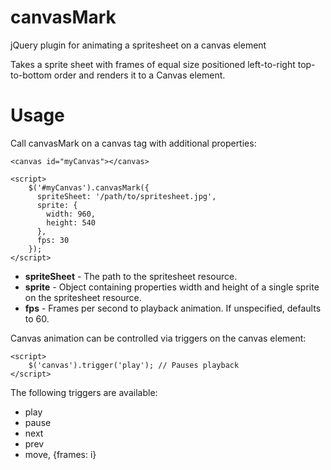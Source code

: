 canvasMark
==========

jQuery plugin for animating a spritesheet on a canvas element

Takes a sprite sheet with frames of equal size positioned left-to-right top-to-bottom order and renders it to a Canvas element.

Usage
=====
Call canvasMark on a canvas tag with additional properties:

    <canvas id="myCanvas"></canvas>
    
    <script>
        $('#myCanvas').canvasMark({
          spriteSheet: '/path/to/spritesheet.jpg',
          sprite: {
            width: 960,
            height: 540
          },
          fps: 30
        });
    </script>

* <b>spriteSheet</b> - The path to the spritesheet resource.
* <b>sprite</b> - Object containing properties width and height of a single sprite on the spritesheet resource.
* <b>fps</b> - Frames per second to playback animation. If unspecified, defaults to 60.

Canvas animation can be controlled via triggers on the canvas element:

    <script>
        $('canvas').trigger('play'); // Pauses playback
    </script>

The following triggers are available:
* play
* pause
* next
* prev
* move, {frames: i}

